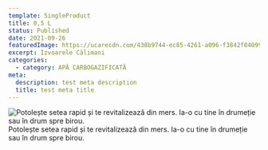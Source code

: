 ```yaml
---
template: SingleProduct
title: 0,5 L
status: Published
date: 2021-09-26
featuredImage: https://ucarecdn.com/438b9744-ec85-4261-a096-f3842f840996/
excerpt: Izvoarele Călimani
categories:
  - category: APĂ CARBOGAZIFICATĂ
meta:
  description: test meta description
  title: test meta title
---
```

![Potolește setea rapid și te revitalizează din mers. Ia-o cu tine în drumeție sau în drum spre birou.](https://ucarecdn.com/c35bf528-a396-4ee1-b70c-eadaf469bea8/)
Potolește setea rapid și te revitalizează din mers. Ia-o cu tine în drumeție sau în drum spre birou. 